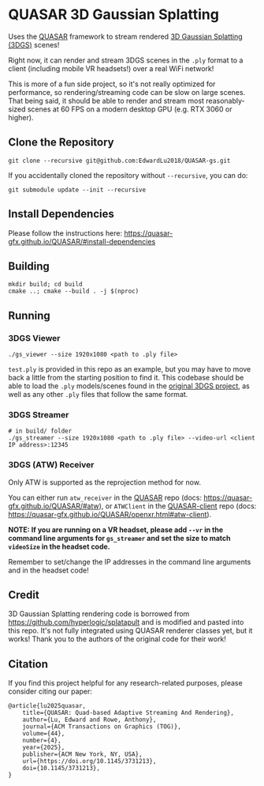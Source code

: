 # QUASAR 3D Gaussian Splatting

Uses the [QUASAR](https://github.com/quasar-gfx/QUASAR) framework to stream rendered [3D Gaussian Splatting (3DGS)](https://repo-sam.inria.fr/fungraph/3d-gaussian-splatting/) scenes!

Right now, it can render and stream 3DGS scenes in the `.ply` format to a client (including mobile VR headsets!) over a real WiFi network!

This is more of a fun side project, so it's not really optimized for performance, so rendering/streaming code can be slow on large scenes. 
That being said, it should be able to render and stream most reasonably-sized scenes at 60 FPS on a modern desktop GPU (e.g. RTX 3060 or higher).

## Clone the Repository
```
git clone --recursive git@github.com:EdwardLu2018/QUASAR-gs.git
```

If you accidentally cloned the repository without `--recursive`, you can do:
```
git submodule update --init --recursive
```

## Install Dependencies
Please follow the instructions here: https://quasar-gfx.github.io/QUASAR/#install-dependencies

## Building

```
mkdir build; cd build
cmake ..; cmake --build . -j $(nproc)
```

## Running

### 3DGS Viewer
```# in build/ folder
./gs_viewer --size 1920x1080 <path to .ply file>
```
`test.ply` is provided in this repo as an example, but you may have to move back a little from the starting position to find it. 
This codebase should be able to load the `.ply` models/scenes found in the [original 3DGS project](https://repo-sam.inria.fr/fungraph/3d-gaussian-splatting/), as well as any other `.ply` files that follow the same format.

### 3DGS Streamer
```
# in build/ folder
./gs_streamer --size 1920x1080 <path to .ply file> --video-url <client IP address>:12345 
```

### 3DGS (ATW) Receiver
Only ATW is supported as the reprojection method for now.

You can either run `atw_receiver` in the [QUASAR](https://github.com/quasar-gfx/QUASAR) repo (docs: https://quasar-gfx.github.io/QUASAR/#atw),
or `ATWClient` in the [QUASAR-client](https://github.com/quasar-gfx/QUASAR-client) repo (docs: https://quasar-gfx.github.io/QUASAR/openxr.html#atw-client). 

**NOTE: If you are running on a VR headset, please add `--vr` in the command line arguments for `gs_streamer` and set the size to match `videoSize` in the headset code.**

Remember to set/change the IP addresses in the command line arguments and in the headset code!

## Credit

3D Gaussian Splatting rendering code is borrowed from https://github.com/hyperlogic/splatapult and is modified and pasted into this repo. 
It's not fully integrated using QUASAR renderer classes yet, but it works! Thank you to the authors of the original code for their work!

## Citation
If you find this project helpful for any research-related purposes, please consider citing our paper:
```
@article{lu2025quasar,
    title={QUASAR: Quad-based Adaptive Streaming And Rendering},
    author={Lu, Edward and Rowe, Anthony},
    journal={ACM Transactions on Graphics (TOG)},
    volume={44},
    number={4},
    year={2025},
    publisher={ACM New York, NY, USA},
    url={https://doi.org/10.1145/3731213},
    doi={10.1145/3731213},
}
```
